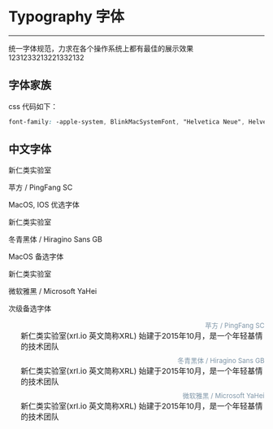 # Typography 字体

----

统一字体规范，力求在各个操作系统上都有最佳的展示效果   1231233213221332132

## 字体家族

css 代码如下：

```css
font-family: -apple-system, BlinkMacSystemFont, "Helvetica Neue", Helvetica, "PingFang SC", "Hiragino Sans GB", "Microsoft YaHei", "微软雅黑", Arial, sans-serif;
```


## 中文字体

<div class="row">
  <div class="by-component__container col-sm-24 col-md-8">
    <div class="by-component-typo typo-pingfang">
      <div class="by-component-typo__show">新仁类实验室</div>
      <div class="by-component-typo__detail">
        <p>苹方 / PingFang SC</p>
        <p class="note">MacOS, IOS 优选字体</p>
      </div>
    </div>
  </div>

  <div class="by-component__container col-sm-24 col-md-8">
    <div class="by-component-typo typo-dongqing">
      <div class="by-component-typo__show">新仁类实验室</div>
      <div class="by-component-typo__detail">
        <p>冬青黑体 / Hiragino Sans GB</p>
        <p class="note">MacOS 备选字体</p>
      </div>
    </div>
  </div>

  <div class="by-component__container col-sm-24 col-md-8">
    <div class="by-component-typo typo-yahei">
      <div class="by-component-typo__show">新仁类实验室</div>
      <div class="by-component-typo__detail">
        <p>微软雅黑 / Microsoft YaHei</p>
        <p class="note">次级备选字体</p>
      </div>
    </div>
  </div>
</div>

<div class="type-demo-container">
  <div class="row flex-middle typo-pingfang">
    <div class="col-md-5 type">苹方 / PingFang SC</div>
    <div class=" content">新仁类实验室(xrl.io 英文简称XRL) 始建于2015年10月，是一个年轻基情的技术团队</div>
  </div>
  <div class="row flex-middle typo-dongqing">
    <div class="col-md-5 type">冬青黑体 / Hiragino Sans GB</div>
    <div class=" content">新仁类实验室(xrl.io 英文简称XRL) 始建于2015年10月，是一个年轻基情的技术团队</div>
  </div>
  <div class="row flex-middle typo-yahei">
    <div class="col-md-5 type">微软雅黑 / Microsoft YaHei</div>
    <div class=" content">新仁类实验室(xrl.io 英文简称XRL) 始建于2015年10月，是一个年轻基情的技术团队</div>
  </div>
</div>

<style lang="scss" scoped>
  .type-demo-container {
    .row {
      margin-top: 8px;
      margin-bottom: 8px;
    }
    .type {
      color: #7E95A7;
      font-size: 13px;
      text-align: right;
    }
    .content {
      font-size: 15px;
      padding-left: 24px;
      word-break: break-all;
    }
  }
</style>
